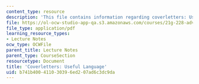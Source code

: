 ```yaml
---
content_type: resource
description: 'This file contains information regarding coverletters: Useful language.'
file: https://ol-ocw-studio-app-qa.s3.amazonaws.com/courses/21g-228-advanced-workshop-in-writing-for-social-sciences-and-architecture-els-spring-2007/b741b400411030396ed207ad6c3dc9da_MIT21G.228S07_cover_letter.pdf
file_type: application/pdf
learning_resource_types:
- Lecture Notes
ocw_type: OCWFile
parent_title: Lecture Notes
parent_type: CourseSection
resourcetype: Document
title: 'Coverletters: Useful Language'
uid: b741b400-4110-3039-6ed2-07ad6c3dc9da
---
```

